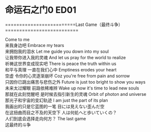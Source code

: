# 命运石之门0 ED01


=========================Last Game（最终斗争）==========================


Come to me                                                 
来我身边吧
Embrace my tears                                           
来拥抱我的泪水
Let me guide you down into my soul                         
让我带你进入我的灵魂
And let us pray for the world to realize                   
祈祷这世界变成现实吧
There is peace  the truth within us                        
和平与真理 一直在我们心中
Emptiness  erodes your heart                               
空虚 令你的心灵逐渐崩坏
Coz you're free from pain and sorrow                       
只因你已跳出痛苦与悲伤之外
Future is just too bright to show you ways                 
未来太过耀眼 前路依稀难辨
Wake up now  it's time to lead new souls                   
那就在此刻觉醒吧 是时候去指引新生的灵魂
Orbit of photon and universe                               
那光子和宇宙的变幻轨迹
I am just the part of its plan                             
我画出的只是它蓝图的一笔
目には見えない歪んだ空                                     
在这扭曲而目之不及的天空下
人は何処へと歩いていくの？                                 
人们到底会选择走向何方？
The last game                                              
这最终的斗争





